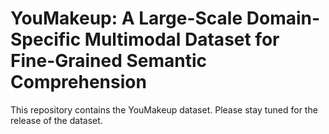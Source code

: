# YouMakeup: A Large-Scale Domain-Specific Multimodal Dataset for Fine-Grained Semantic Comprehension

This repository contains the YouMakeup dataset. 
Please stay tuned for the release of the dataset.
